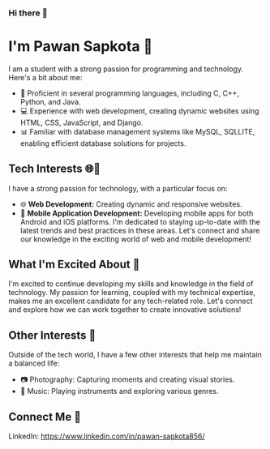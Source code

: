 ### Hi there 👋

<!--
**pawansapkota100/pawansapkota100** is a ✨ _special_ ✨ repository because its `README.md` (this file) appears on your GitHub profile.

Here are some ideas to get you started:

- 🔭 I’m currently working on ...
- 🌱 I’m currently learning ...
- 👯 I’m looking to collaborate on ...
- 🤔 I’m looking for help with ...
- 💬 Ask me about ...
- 📫 How to reach me: ...
- 😄 Pronouns: ...
- ⚡ Fun fact: ...
-->
#  I'm Pawan Sapkota 👋

I am a student with a strong passion for programming and technology. Here's a bit about me:

- 🚀 Proficient in several programming languages, including C, C++, Python, and Java.
- 💻 Experience with web development, creating dynamic websites using HTML, CSS, JavaScript, and Django.
- 📊 Familiar with database management systems like MySQL, SQLLITE, enabling efficient database solutions for projects.

## Tech Interests 🌐📱

I have a strong passion for technology, with a particular focus on:

- 🌐 **Web Development:** Creating dynamic and responsive websites.
- 📱 **Mobile Application Development:** Developing mobile apps for both Android and iOS platforms.
I'm dedicated to staying up-to-date with the latest trends and best practices in these areas. Let's connect and share our knowledge in the exciting world of web and mobile development!


## What I'm Excited About 🚀

I'm excited to continue developing my skills and knowledge in the field of technology. My passion for learning, coupled with my technical expertise, makes me an excellent candidate for any tech-related role. Let's connect and explore how we can work together to create innovative solutions!

## Other Interests 🌟

Outside of the tech world, I have a few other interests that help me maintain a balanced life:

- 📷 Photography: Capturing moments and creating visual stories.
- 🎵 Music: Playing instruments and exploring various genres.

## Connect Me 🤝

LinkedIn: https://www.linkedin.com/in/pawan-sapkota856/
